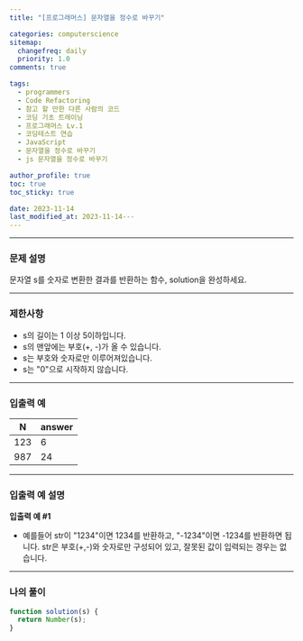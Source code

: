 ```yaml
---
title: "[프로그래머스] 문자열을 정수로 바꾸기"

categories: computerscience
sitemap:
  changefreq: daily
  priority: 1.0
comments: true

tags:
  - programmers
  - Code Refactoring
  - 참고 할 만한 다른 사람의 코드
  - 코딩 기초 트레이닝
  - 프로그래머스 Lv.1
  - 코딩테스트 연습
  - JavaScript
  - 문자열을 정수로 바꾸기
  - js 문자열을 정수로 바꾸기

author_profile: true
toc: true
toc_sticky: true

date: 2023-11-14
last_modified_at: 2023-11-14---
---
```


---

### 문제 설명

문자열 s를 숫자로 변환한 결과를 반환하는 함수, solution을 완성하세요.

---

### 제한사항

- s의 길이는 1 이상 5이하입니다.
- s의 맨앞에는 부호(+, -)가 올 수 있습니다.
- s는 부호와 숫자로만 이루어져있습니다.
- s는 "0"으로 시작하지 않습니다.

---

### 입출력 예

| N   | answer |
| --- | ------ |
| 123 | 6      |
| 987 | 24     |

---

### 입출력 예 설명

**입출력 예 #1**

- 예를들어 str이 "1234"이면 1234를 반환하고, "-1234"이면 -1234를 반환하면 됩니다. str은 부호(+,-)와 숫자로만 구성되어 있고, 잘못된 값이 입력되는 경우는 없습니다.

---

### 나의 풀이

```jsx
function solution(s) {
  return Number(s);
}
```
